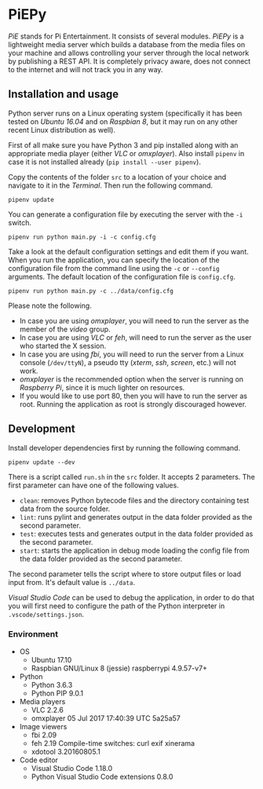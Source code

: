 # PiEPy

_PiE_ stands for Pi Entertainment. It consists of several modules. _PiEPy_ is a lightweight media server which builds a database from the media files on your machine and allows controlling your server through the local network by publishing a REST API. It is completely privacy aware, does not connect to the internet and will not track you in any way.

## Installation and usage

Python server runs on a Linux operating system (specifically it has been tested on _Ubuntu 16.04_ and on _Raspbian 8_, but it may run on any other recent Linux distribution as well).

First of all make sure you have Python 3 and pip installed along with an appropriate media player (either _VLC_ or _omxplayer_). Also install `pipenv` in case it is not installed already (`pip install --user pipenv`).

Copy the contents of the folder `src` to a location of your choice and navigate to it in the _Terminal_. Then run the following command.

    pipenv update

You can generate a configuration file by executing the server with the `-i` switch.

    pipenv run python main.py -i -c config.cfg

Take a look at the default configuration settings and edit them if you want. When you run the application, you can specify the location of the configuration file from the command line using the `-c` or `--config` arguments. The default location of the configuration file is `config.cfg`.

    pipenv run python main.py -c ../data/config.cfg

Please note the following.

  * In case you are using _omxplayer_, you will need to run the server as the member of the _video_ group.
  * In case you are using _VLC_ or _feh_, will need to run the server as the user who started the X session.
  * In case you are using _fbi_, you will need to run the server from a Linux console (`/dev/ttyN`), a pseudo tty (_xterm_, _ssh_, _screen_, etc.) will not work.
  * _omxplayer_ is the recommended option when the server is running on _Raspberry Pi_, since it is much lighter on resources.
  * If you would like to use port 80, then you will have to run the server as root. Running the application as root is strongly discouraged however.

## Development

Install developer dependencies first by running the following command.

    pipenv update --dev

There is a script called `run.sh` in the `src` folder. It accepts 2 parameters. The first parameter can have one of the following values.

  * `clean`: removes Python bytecode files and the directory containing test data from the source folder.
  * `lint`: runs pylint and generates output in the data folder provided as the second parameter.
  * `test`: executes tests and generates output in the data folder provided as the second parameter.
  * `start`: starts the application in debug mode loading the config file from the data folder provided as the second parameter.

The second parameter tells the script where to store output files or load input from. It's default value is `../data`.

_Visual Studio Code_ can be used to debug the application, in order to do that you will first need to configure the path of the Python interpreter in `.vscode/settings.json`.

### Environment

  * OS
    * Ubuntu 17.10
    * Raspbian GNU/Linux 8 (jessie) raspberrypi 4.9.57-v7+
  * Python
    * Python 3.6.3
    * Python PIP 9.0.1
  * Media players
    * VLC 2.2.6
    * omxplayer 05 Jul 2017 17:40:39 UTC 5a25a57
  * Image viewers
    * fbi 2.09
    * feh 2.19 Compile-time switches: curl exif xinerama
    * xdotool 3.20160805.1
  * Code editor
    * Visual Studio Code 1.18.0
    * Python Visual Studio Code extensions 0.8.0
